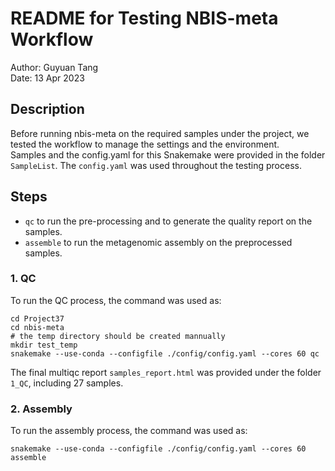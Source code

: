 # README for Testing NBIS-meta Workflow
Author: Guyuan Tang  
Date: 13 Apr 2023

## Description
Before running nbis-meta on the required samples under the project, we tested the workflow to manage the settings and the environment.  
Samples and the config.yaml for this Snakemake were provided in the folder `SampleList`. The `config.yaml` was used throughout the testing process.

## Steps
- `qc` to run the pre-processing and to generate the quality report on the samples.
- `assemble` to run the metagenomic assembly on the preprocessed samples.

### 1. QC
 To run the QC process, the command was used as:
```shell
cd Project37
cd nbis-meta
# the temp directory should be created mannually
mkdir test_temp
snakemake --use-conda --configfile ./config/config.yaml --cores 60 qc
```
The final multiqc report `samples_report.html` was provided under the folder `1_QC`, including 27 samples.

### 2. Assembly
To run the assembly process, the command was used as:
```shell
snakemake --use-conda --configfile ./config/config.yaml --cores 60 assemble
```


